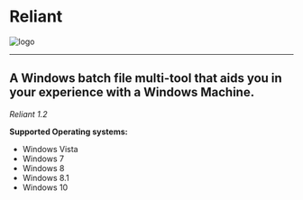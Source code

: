 # Reliant

<img src="https://i.imgur.com/PMTLEJT.png" alt="logo" align="middle">

----------------------------------------------------------------------------------------
A Windows batch file multi-tool that aids you in your experience with a Windows Machine.
----------------------------------------------------------------------------------------

*Reliant 1.2*

**Supported Operating systems:**

- Windows Vista
- Windows 7
- Windows 8
- Windows 8.1
- Windows 10
